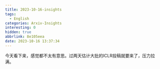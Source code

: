 ```yaml
---
title: 2023-10-16-insights
tags:
  - English
categories: Arxiv-Insights
interesting: 0
hidden: true
abbrlink: 8e105eea
date: 2023-10-16 13:37:34
---
```


今天看下来，感觉都不太有意思。过两天估计大批的ICLR投稿就要来了，压力拉满。
